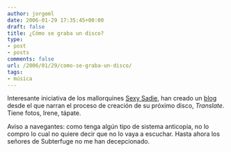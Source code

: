 ```yaml
---
author: jorgeml
date: 2006-01-29 17:35:45+00:00
draft: false
title: ¿Cómo se graba un disco?
type: 
- post
- posts
comments: false
url: /2006/01/29/como-se-graba-un-disco/
tags:
- música
---
```


Interesante iniciativa de los mallorquines [Sexy Sadie](http://www-sexy-sadie.com), han creado un [blog](http://translatethisworld.blogspot.com/) desde el que narran el proceso de creación de su próximo disco, _Translate_. Tiene fotos, Irene, tápate.

Aviso a navegantes: como tenga algún tipo de sistema anticopia, no lo compro lo cual no quiere decir que no lo vaya a escuchar. Hasta ahora los señores de Subterfuge no me han decepcionado.
